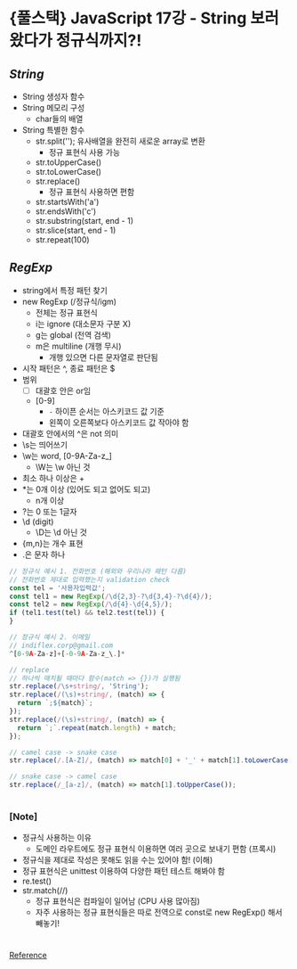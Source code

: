# {풀스택} JavaScript 17강 - String 보러왔다가 정규식까지?!

## _String_

- String 생성자 함수
- String 메모리 구성
  - char들의 배열
- String 특별한 함수
  - str.split(''); 유사배열을 완전히 새로운 array로 변환
    - 정규 표현식 사용 가능
  - str.toUpperCase()
  - str.toLowerCase()
  - str.replace()
    - 정규 표현식 사용하면 편함
  - str.startsWith('a')
  - str.endsWith('c')
  - str.substring(start, end - 1)
  - str.slice(start, end - 1)
  - str.repeat(100)

## _RegExp_

- string에서 특정 패턴 찾기
- new RegExp (/정규식/igm)
  - 전체는 정규 표현식
  - i는 ignore (대소문자 구분 X)
  - g는 global (전역 검색)
  - m은 multiline (개행 무시)
    - 개행 있으면 다른 문자열로 판단됨
- 시작 패턴은 ^, 종료 패턴은 $
- 범위
  - [ ] 대괄호 안은 or임
  - [0-9]
    - `-` 하이픈 순서는 아스키코드 값 기준
    - 왼쪽이 오른쪽보다 아스키코드 값 작아야 함
- 대괄호 안에서의 ^은 not 의미
- \s는 띄어쓰기
- \w는 word, [0-9A-Za-z_]
  - \W는 \w 아닌 것
- 최소 하나 이상은 +
- \*는 0개 이상 (있어도 되고 없어도 되고)
  - n개 이상
- ?는 0 또는 1글자
- \d (digit)
  - \D는 \d 아닌 것
- {m,n}는 개수 표현
- .은 문자 하나

```js
// 정규식 예시 1. 전화번호 (해외와 우리나라 패턴 다름)
// 전화번호 제대로 입력했는지 validation check
const tel = '사용자입력값';
const tel1 = new RegExp(/\d{2,3}-?\d{3,4}-?\d{4}/);
const tel2 = new RegExp(/\d{4}-\d{4,5}/);
if (tel1.test(tel) && tel2.test(tel)) {
}

// 정규식 예시 2. 이메일
// indiflex.corp@gmail.com
^[0-9A-Za-z]+[-0-9A-Za-z_\.]*
```

```js
// replace
// 하나씩 매치될 때마다 함수(match => {})가 실행됨
str.replace(/\s+string/, 'String');
str.replace(/(\s)+string/, (match) => {
  return `;${match}`;
});
str.replace(/(\s)+string/, (match) => {
  return `;`.repeat(match.length) + match;
});
```

```js
// camel case -> snake case
str.replace(/.[A-Z]/, (match) => match[0] + '_' + match[1].toLowerCase());

// snake case -> camel case
str.replace(/_[a-z]/, (match) => match[1].toUpperCase());
```

#

### [Note]

- 정규식 사용하는 이유
  - 도메인 라우트에도 정규 표현식 이용하면 여러 곳으로 보내기 편함 (프록시)
- 정규식을 제대로 작성은 못해도 읽을 수는 있어야 함! (이해)
- 정규 표현식은 unittest 이용하여 다양한 패턴 테스트 해봐야 함
- re.test()
- str.match(//)
  - 정규 표현식은 컴파일이 일어남 (CPU 사용 많아짐)
  - 자주 사용하는 정규 표현식들은 따로 전역으로 const로 new RegExp() 해서 빼놓기!

#

[Reference](https://www.youtube.com/watch?v=j3VOXYw1eJA)
